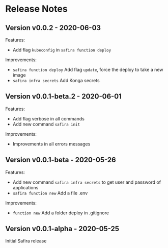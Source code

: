 # Release Notes

## Version v0.0.2 - 2020-06-03

Features:

- Add flag `kubeconfig` in `safira function deploy`

Improvements:

- `safira function deploy` Add flag `update`, force the deploy to take a new image
- `safira infra secrets` Add Konga secrets

## Version v0.0.1-beta.2 - 2020-06-01

Features:

- Add flag verbose in all commands
- Add new command `safira init`

Improvements:

- Improvements in all errors messages

## Version v0.0.1-beta - 2020-05-26

Features:
    
- Add new command `safira infra secrets` to get user and password of applications
- `safira function new` Add a file .env

Improvements:
    
- `function new` Add a folder deploy in .gitignore

## Version v0.0.1-alpha - 2020-05-25

Initial Safira release
